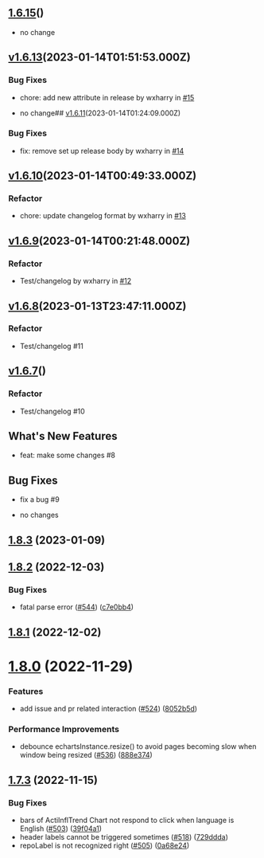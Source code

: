 ## [1.6.15](https://github.com/wxharry/hypertrons-crx/compare/v1.6.14...1.6.15)()
* no change

## [v1.6.13](https://github.com/wxharry/hypertrons-crx/compare/v1.6.12...v1.6.13)(2023-01-14T01:51:53.000Z)
### Bug Fixes

* chore: add new attribute in release by wxharry in [#15](https://github.com/wxharry/hypertrons-crx/pull/15)


* no change## [v1.6.11](https://github.com/wxharry/hypertrons-crx/compare/v1.6.10...v1.6.11)(2023-01-14T01:24:09.000Z)
### Bug Fixes

* fix: remove set up release body by wxharry in [#14](https://github.com/wxharry/hypertrons-crx/pull/14)

## [v1.6.10](https://github.com/wxharry/hypertrons-crx/compare/v1.6.9...v1.6.10)(2023-01-14T00:49:33.000Z)
### Refactor

* chore: update changelog format by wxharry in [#13](https://github.com/wxharry/hypertrons-crx/pull/13)

## [v1.6.9](https://github.com/wxharry/hypertrons-crx/compare/v1.6.8...v1.6.9)(2023-01-14T00:21:48.000Z)
### Refactor

* Test/changelog by wxharry in [#12](https://github.com/wxharry/hypertrons-crx/pull/12)

## [v1.6.8](https://github.com/wxharry/hypertrons-crx/compare/v1.6.7...v1.6.8)(2023-01-13T23:47:11.000Z)
### Refactor

- Test/changelog  #11

## [v1.6.7](https://github.com/wxharry/hypertrons-crx/compare/v1.6.6...v1.6.7)()
### Refactor

- Test/changelog  #10

## What's New Features

- feat: make some changes  #8

## Bug Fixes

- fix a bug  #9




- no changes
## [1.8.3](https://github.com/hypertrons/hypertrons-crx/compare/v1.8.2...v1.8.3) (2023-01-09)



## [1.8.2](https://github.com/hypertrons/hypertrons-crx/compare/v1.8.1...v1.8.2) (2022-12-03)


### Bug Fixes

* fatal parse error ([#544](https://github.com/hypertrons/hypertrons-crx/issues/544)) ([c7e0bb4](https://github.com/hypertrons/hypertrons-crx/commit/c7e0bb453dcf0f87391c54dd05705d52e1e68401))



## [1.8.1](https://github.com/hypertrons/hypertrons-crx/compare/v1.8.0...v1.8.1) (2022-12-02)



# [1.8.0](https://github.com/hypertrons/hypertrons-crx/compare/v1.7.3...v1.8.0) (2022-11-29)


### Features

* add issue and pr related interaction ([#524](https://github.com/hypertrons/hypertrons-crx/issues/524)) ([8052b5d](https://github.com/hypertrons/hypertrons-crx/commit/8052b5df9b54edeba160c5912996650185498bf8))


### Performance Improvements

* debounce echartsInstance.resize() to avoid pages becoming slow when window being resized ([#536](https://github.com/hypertrons/hypertrons-crx/issues/536)) ([888e374](https://github.com/hypertrons/hypertrons-crx/commit/888e374da172662c22c579e7e2737ca1ef6e5cc4))



## [1.7.3](https://github.com/hypertrons/hypertrons-crx/compare/v1.7.2...v1.7.3) (2022-11-15)


### Bug Fixes

* bars of ActiInflTrend Chart not respond to click when language is English ([#503](https://github.com/hypertrons/hypertrons-crx/issues/503)) ([39f04a1](https://github.com/hypertrons/hypertrons-crx/commit/39f04a1832761d41f6595b27076d0468ced880d6))
* header labels cannot be triggered sometimes ([#518](https://github.com/hypertrons/hypertrons-crx/issues/518)) ([729ddda](https://github.com/hypertrons/hypertrons-crx/commit/729ddda29a9129a390ddd70097b2a1c4396e33bd))
* repoLabel is not recognized right ([#505](https://github.com/hypertrons/hypertrons-crx/issues/505)) ([0a68e24](https://github.com/hypertrons/hypertrons-crx/commit/0a68e24f8aca730fd5f72094ebb0331d2b60c820))
